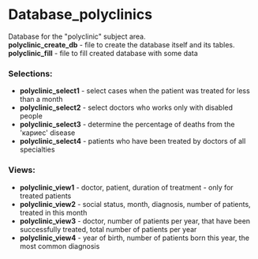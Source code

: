# Database_polyclinics
Database for the "polyclinic" subject area.\
**polyclinic_create_db** - file to create the database itself and its tables.\
**polyclinic_fill** - file to fill created database with some data

### Selections:
 - **polyclinic_select1** - select cases when the patient was treated for less than a month
 - **polyclinic_select2** - select doctors who works only with disabled people
 - **polyclinic_select3** - determine the percentage of deaths from the 'кариес' disease
 - **polyclinic_select4** - patients who have been treated by doctors of all specialties
 
### Views:
 - **polyclinic_view1** - doctor, patient, duration of treatment - only for treated patients
 - **polyclinic_view2** - social status, month, diagnosis, number of patients, treated in this month
 - **polyclinic_view3** - doctor, number of patients per year, that have been successfully treated, total number of patients per year
 - **polyclinic_view4** - year of birth, number of patients born this year, the most common diagnosis
